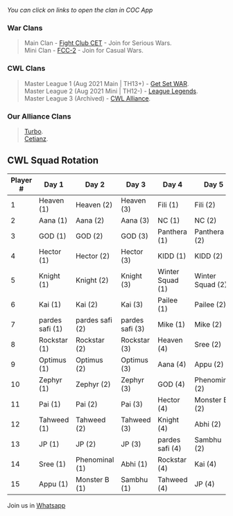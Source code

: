 _You can click on links to open the clan in COC App_

### War Clans
> Main Clan - [Fight Club CET](https://link.clashofclans.com/en?action=OpenClanProfile&tag=#PP0YPJL2) - Join for Serious Wars.  
  Mini Clan - [FCC-2](https://link.clashofclans.com/en?action=OpenClanProfile&tag=#290R2Q8LP) - Join for Casual Wars.  

### CWL Clans  
> Master League 1 (Aug 2021 Main | TH13+) - [Get Set WAR](https://link.clashofclans.com/en?action=OpenClanProfile&tag=#2PCRU82VU).  
  Master League 2 (Aug 2021 Mini | TH12-) - [League Legends](https://link.clashofclans.com/en?action=OpenClanProfile&tag=#2L8GPUJ0C).  
  Master League 3 (Archived) - [CWL Alliance](https://link.clashofclans.com/en?action=OpenClanProfile&tag=#2P92PP82L).  

### Our Alliance Clans
> [Turbo](https://link.clashofclans.com/en?action=OpenClanProfile&tag=#292QRGCUG).  
  [Cetianz](https://link.clashofclans.com/en?action=OpenClanProfile&tag=#Q2YUV9CJ).  

## CWL Squad Rotation
| Player #| Day 1           | Day 2           | Day 3           | Day 4            | Day 5            | Day 6            | Day 7                 |
| ------- | --------------- | --------------- | --------------- | ---------------- | ---------------- | ---------------- | --------------------- |
| 1       | Heaven (1)      | Heaven (2)      | Heaven (3)      | Fili (1)         | Fili (2)         | Fili (3)         | Fili (4)              |
| 2       | Aana (1)        | Aana (2)        | Aana (3)        | NC (1)           | NC (2)           | NC (3)           | NC (4)                |
| 3       | GOD (1)         | GOD (2)         | GOD (3)         | Panthera (1)     | Panthera (2)     | Panthera (3)     | Panthera (4)          |
| 4       | Hector (1)      | Hector (2)      | Hector (3)      | KIDD (1)         | KIDD (2)         | KIDD (3)         | KIDD (4)              |
| 5       | Knight (1)      | Knight (2)      | Knight (3)      | Winter Squad (1) | Winter Squad (2) | Winter Squad (3) | Winter Squad (4)      |
| 6       | Kai (1)         | Kai (2)         | Kai (3)         | Pailee (1)       | Pailee (2)       | Pailee (3)       | Pailee (4)            |
| 7       | pardes safi (1) | pardes safi (2) | pardes safi (3) | Mike (1)         | Mike (2)         | Mike (3)         | Mike (4)              |
| 8       | Rockstar (1)    | Rockstar (2)    | Rockstar (3)    | Heaven (4)       | Sree (2)         | Sree (3)         | Sree (4)              |
| 9       | Optimus (1)     | Optimus (2)     | Optimus (3)     | Aana (4)         | Appu (2)         | Appu (3)         | Appu (4)              |
| 10      | Zephyr (1)      | Zephyr (2)      | Zephyr (3)      | GOD (4)          | Phenominal (2)   | Phenominal (3)   | Phenominal (4)        |
| 11      | Pai (1)         | Pai (2)         | Pai (3)         | Hector (4)       | Monster B (2)    | Monster B (3)    | Monster B (4)         |
| 12      | Tahweed (1)     | Tahweed (2)     | Tahweed (3)     | Knight (4)       | Abhi (2)         | Abhi (3)         | Abhi (4)              |
| 13      | JP (1)          | JP (2)          | JP (3)          | pardes safi (4)  | Sambhu (2)       | Sambhu (3)       | Sambhu (4)            |
| 14      | Sree (1)        | Phenominal (1)  | Abhi (1)        | Rockstar (4)     | Kai (4)          | Optimus (4)      | Zephyr (4)            |
| 15      | Appu (1)        | Monster B (1)   | Sambhu (1)      | Tahweed (4)      | JP (4)           | Pai (4)          | \--- 1 slot extra --- |


Join us in [Whatsapp](https://chat.whatsapp.com/EeZ8MdJnLyAJaVD7suoo3y)
